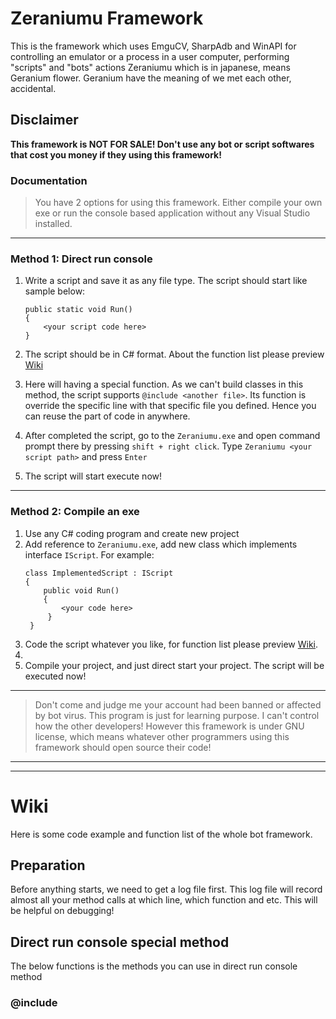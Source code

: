 # Zeraniumu Framework
This is the framework which uses EmguCV, SharpAdb and WinAPI for controlling an emulator or a process in a user computer, performing "scripts" and "bots" actions
Zeraniumu which is in japanese, means Geranium flower. Geranium have the meaning of we met each other, accidental.

## Disclaimer
**This framework is NOT FOR SALE! Don't use any bot or script softwares that cost you money if they using this framework!**

### Documentation
> You have 2 options for using this framework. Either compile your own exe or run the console based application without any Visual Studio installed.

---
### Method 1: Direct run console
1. Write a script and save it as any file type. The script should start like sample below:

    ```
    public static void Run()
    {
        <your script code here>
    }
    ```

2. The script should be in C# format. About the function list please preview [Wiki](#wiki)
3. Here will having a special function. As we can't build classes in this method, the script supports `@include <another file>`. Its function is override the specific line with that specific file you defined. Hence you can reuse the part of code in anywhere.
4. After completed the script, go to the `Zeraniumu.exe` and open command prompt there by pressing `shift + right click`. Type `Zeraniumu <your script path>` and press `Enter`
5. The script will start execute now!
---
### Method 2: Compile an exe
1. Use any C# coding program and create new project
2. Add reference to `Zeraniumu.exe`, add new class which implements interface `IScript`. For example: 
   ```
   class ImplementedScript : IScript 
   { 
       public void Run() 
       { 
           <your code here> 
        } 
    }
    ```
3. Code the script whatever you like, for function list please preview [Wiki](#wiki).
4. 
5. Compile your project, and just direct start your project. The script will be executed now!
---
> Don't come and judge me your account had been banned or affected by bot virus. This program is just for learning purpose. I can't control how the other developers! However this framework is under GNU license, which means whatever other programmers using this framework should open source their code!
---
---
# Wiki
Here is some code example and function list of the whole bot framework.
## Preparation
Before anything starts, we need to get a log file first. This log file will record almost all your method calls at which line, which function and etc. This will be helpful on debugging!
## Direct run console special method
The below functions is the methods you can use in direct run console method
### @include <script file name>
This line will replaced with the file name you mention and reusable. Put it at the line you need to be override with the code in another file.
> Example:
```
@include anotherScript.txt
```
---
## Log
> Example:
```
var logger = new Log();
```
Here you can add a richtextbox for showing some 'non-private' logs to let users know what is going on in the script.
> Example:
```
var logger = new Log(richTextBox1);
```
** *now, we get our log file done. We have to attach this log file to controller before we really use it.* **

After attached, you can use the functions below!

### WriteLog
Write a public log which will shows in the richtextbox, if setted. If not setted it will shows in Console. The log will be written into log file too!
> Example:
```
logger.WriteLog("Some logs with green color!", Color.Green);

logger.WriteLog("Some logs with default color!");
```

### WritePrivateLog
Write a log to log file ONLY.
> Example:
```
logger.WritePrivateLog("You can only see me in file!");
```

> The logs will be written in a fixed format:\
[23:18:27]: [SetLogPath|60]: Log Path Setted: Profile\Bot\Log\2020_10_15_23_18_27.log\
which will be [time]: [caller|line number]: Log

---
# Controller
We need to prepare the `Controller` for controlling your target. Here we have two default controllers which is `EmulatorController` and `ProcessController`. 

Here are some shared functions which both controller have.

### PrepairOCR
Prepair OCR traineddata. As we use EmguCV, our OCR will use Tesseract. Here the trainneddata will be automatically downloaded from gitub.
> Example:
```
core.PrepairOCR("eng");
```
### Screenshot
We will need to get the screenshot for processing like find image or colors.
> Example:
```
var iimagedata = core.Screenshot();
```
---

## EmulatorController
> Example:
```
var core = new EmulatorController(logger); //Attach log to the emulator controller
```
You may add a panel for docking the emulator inside it to prevent user's dirty hand affected script running.
> Example:
```
var core = new EmulatorController(logger, panel1);//Attach log and dock panel to emulator controller
```
### StartEmulator
After attaching the controller, we can now start our detected emulator installed in PC. It will automatically find already started emulator too.
> Example:
```
core.StartEmulator();
```
### ConnectEmulator
While starting the emulator, we have to hook with our emulator, like adb, minitouch and etc.
> Example:
```
core.ConnectEmulator();
```

### Dock
If we had attached the dock panel above， we can now call this function to dock our emulator inside the panel.
> Example:
```
core.Dock();
```

### Undock
If we want to undock the emulator from panel, just call this function.
> Example:
```
core.UnDock();
```

### GameIsForeground
We can check our game is at foreground or not by calling this function. Return true if yes and false if no.
> Example:
```
var booleanValue = core.GameIsForeground("com.package.name");
```
### StartGame
If we checked our game is not at foreground, we might need to start the game. You can use this adb command to get the game's activity name and package name: `dumpsys window windows | find /I 'mCurrentFocus'`
> Example:
```
core.StartGame("com.package.name", "com.activity.name");
```

### KillGame
We might need to exit the game sometimes.
> Example:
```
core.KillGame("com.package.name");
```

### Tap
Sending tap to emulator. The point won't really accurate, it will contains some random to avoid bot detection.
> Example:
```
core.Tap(new Point(0,0));
```
### Swipe
Sending swipe from one location to another in emulator. The swipe will not be perfect to avoid bot detection.
> Example:
```
core.Swipe(new Point(0,0), new Point(100,100), 3000);
//Swipe from point 0,0 to 100, 100 in 3 seconds
```
### LongTap
Sending a long touch to emulator. The point won't be accurate to avoid bot detection.
> Example:
```
core.LongTap(new Point(0,0), 3000);
//Send a long tap on point 0,0 with 3 seconds
```
### SendText
Send a sentence or text to emulator. This function will simulate a person using somekind of dictionary keyboard typing to avoid bot detection.
```
core.SendText("A long long text!");
```

### Hide System Bar
Use this to hide the android's top system bar
```
core.CloseSystemBar();
```

### Show System Bar
Use this to show the android's top system bar back
```
core.OpenSystemBar();
```

### Open Play Store
Use this to open spefific application download page from playstore.
```
core.OpenPlayStore("com.package.name");
```

---
---
## ProcessController
Above controller will only communicate with android emulators. If we need communicate with other processes, we should use this. However `ProcessController` is always not recommanded as games or application able to scan what application is running in background, which might easily get caught!
> Example:
```
var core = new ProcessController(logger, "path to your process installed", "the process name", "optional startup arguments"); //Attach log to the process controller
```

### StartProcess
Start the process and attach it with our bot.
> Example:
```
core.StartProcess();
```
### KillProcess
Kill the attached process. If no process is attached, this will do nothing!
> Example:
```
core.KillProcess();
```

### Check Process Alive
Check if attached process is still responding or alive (Haven't get killed)
> Example:
```
var booleanValue = core.ProcessAlive();
```

### LeftClick
Send left click. This will 'hijack' our lovely user's mouse cursor! Will automatically add randoms to avoid bot detecton.
> Example:
```
core.LeftClick(new Point(location));
```

### RightClick
Send right click. This will 'hijack' our lovely user's mouse cursor! Will automatically add randoms to avoid bot detecton.
> Example:
```
core.RightClick(new Point(location));
```

### DoubleClick
Send double click (left click). This will 'hijack' our lovely user's mouse cursor! Will automatically add randoms to avoid bot detecton.
> Example:
```
core.DoubleClick(new Point(location));
```

### MoveMouse
Move mouse to specific location. This will 'hijack' our lovely user's mouse cursor! Will automatically add randoms to avoid bot detecton.
> Example:
```
core.MoveMouse(new Point(location));
```

### HoldLeft
Hold left button (Click down but no up). This have to use with MoveMouse as here you can't set the location to start hold left click.
> Example:
```
core.HoldLeft();
```

### ReleaseLeft
Release holded left button. You can add `Delay.Wait` and `MoveMouse` for dragging
> Example:
```
core.ReleaseLeft();
```

### HoldRight
Hold right button (Click down but no up). This have to use with MoveMouse as here you can't set the location to start hold right click.
> Example:
```
core.HoldRight();
```
### ReleaseRight
Release holded right button. You can add `Delay.Wait` and `MoveMouse` for dragging
> Example:
```
core.ReleaseRight();
```

### KeyboardPress
Press specific button but not releasing it.
> Example:
```
core.KeyboardPress(VirtualKeyCode.SPACE); //Press down spacebar button
```

### KeyboardRelease
Release keyboard press
> Example:
```
core.KeyboardRelease(VirtualKeyCode.SPACE); //Release previous spacebar button
```

### KeyboardType
Simulates keyboard typing
> Example:
```
core.KeyboardType("A sentence here");
```

### BlockInput
Lock user's mouse and keyboard. User can press `CTRL+ALT+DEL` to unlock
> Example:
```
core.BlockInput();
```

### Dispose
Unlock user's mouse and keyboard
> Example:
```
core.Dispose();
```

---
---
## Screenshot
The images are all in class `ScreenShot` by default. It contains EmguCV Image processing inside which is now packed nicely for easy usage.

### FindImage
After we get our screenshot, we might need to find image template. 
> Example: 
```
var listofpoints = iimagedata.FindImage(new ScreenShot("path\to\template.png", logger, xmlFile: false), true, 0.8);
if(listofpoints.Count() > 1) //Image match found
{
    //Bla bla bla
}
else
{
    //Not found
}
```

### Crop
Crop the image to smaller. Returns IImageData, which actually is Sceeenshot
> Example:
```
iimagedata.Crop(new Rectangle(0, 0, 10, 10));
//Crop image from point 0, 0 with width 10 and height 10
```

### ColorMatch
Check if the point is specific color
> Example:
```
var booleanValue = iimagedata.ColorMatch(new Point(165, 49), Color.FromArgb(11,5,27), 0.9);
```

### GetColor
Get the color of the point
> Example:
```
var color = iimagedata.GetColor(new Point(30, 30));
//Get color from point 30, 30
```

### FindColor
Find color exist in specific area of the image
> Example:
```
var colorLocation = iimagedata.FindColor(new Rectangle(80, 80, 100, 100), Color.Red, 0.8);
//Check area starts from point 80, 80 with width 100 and height 100 have red color. Match radius 0.8
```

### SaveXml
Save the image to xml format file
> Example
```
iimagedata.SaveXml("image.xml");
```

### SaveFile
Save the image to normal image
> Example:
```
iimagedata.SaveFile("image.png");
```

### ToBitmap
Convert the image to bitmap
> Example:
```
var bmp = iimagedata.ToBitmap();
```

### OCR
Recoginize text from image. Make sure you cropped the image which left the text area first before entering here! You should `prepareOCR` first in the controller before you can use this function.
> Example:
```
var text = iimagedata.OCR(core);
```

### Moved
Detect if the image have something moved. Return true if yes, else false.
> Example:
```
var lastimage = core.Screenshot();
if((iimagedata as Screenshot).Moved(lastimage))
{
    //Something moved
}
```


---
# RoadMap

Current supported emulators:
- [x] MEmu
- [ ] Nox
- [ ] Bluestack
- [ ] Droid4X
- [ ] ITools

> If any other emulators needed to be supported, let me know!

Buy me a cup of tea: <a href="https://paypal.me/PoH98?locale.x=en_US" rel="some text">Paypal</a>
